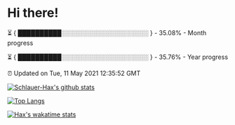 # Hi there!

⏳ { ██████████░░░░░░░░░░░░░░░░░░░░ } - 35.08% - Month progress

⏳ { ██████████░░░░░░░░░░░░░░░░░░░░ } - 35.76% - Year progress

⏰ Updated on Tue, 11 May 2021 12:35:52 GMT


[![Schlauer-Hax's github stats](https://github-readme-stats.vercel.app/api?username=Schlauer-Hax&show_icons=true&theme=dark&count_private=true)](https://github.com/Schlauer-Hax)


[![Top Langs](https://github-readme-stats.vercel.app/api/top-langs/?username=Schlauer-Hax&layout=compact&theme=dark)](https://github.com/Schlauer-Hax?tab=repositories)


[![Hax's wakatime stats](https://github-readme-stats.vercel.app/api/wakatime?username=Hax&theme=dark)](https://wakatime.com/@Hax)

